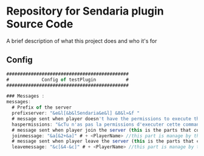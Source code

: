 # Repository for Sendaria plugin Source Code

A brief description of what this project does and who it's for

## Config

```javascript
#############################################
#            Config of testPlugin           #
#############################################

### Messages :
messages:
  # Prefix of the server
  prefixserver: "&e&l[&b&lSendaria&e&l] &8&l»&f "
  # message sent when player doesn't have the permissions to execute the command
  haspermissions: "&cTu n'as pas la permissions d'executer cette commande."
  # message sent when player join the server (this is the parts that come before the PlayerName)
  joinmessage: "&a[&2+&a]" # + <PlayerName> //this part is manage by the server
  # message sent when player leave the server (this is the parts that come before the PlayerName)
  leavemessage: "&c[&4-&c]" # + <PlayerName> //this part is manage by the server
```

